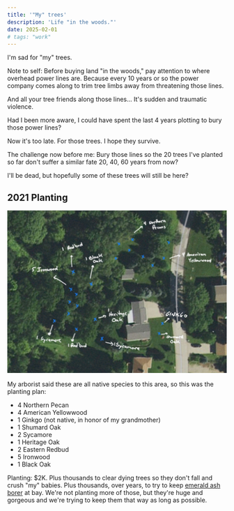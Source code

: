 ```yaml
---
title: '"My" trees'
description: 'Life "in the woods."'
date: 2025-02-01
# tags: "work"
---
```


I'm sad for "my" trees.

Note to self: Before buying land "in the woods," pay attention to where
overhead power lines are. Because every 10 years or so the power company
comes along to trim tree limbs away from threatening those lines. 

And all your tree friends along those lines... It's sudden and traumatic violence. 

Had I been more aware, I could have spent the last 4 years plotting to bury those power lines? 

Now it's too late. For those trees. I hope they survive.

The challenge now before me: Bury those lines so the 20 trees I've
planted so far don't suffer a similar fate 20, 40, 60 years from now?

I'll be dead, but hopefully some of these trees will still be here?

## 2021 Planting

<img src="2021_tree_plan.jpg" alt="Where 20 trees got planted, which kinds.">

My arborist said these are all native species to this area, so this was the planting plan:

* 4 Northern Pecan
* 4 American Yellowwood
* 1 Ginkgo (not native, in honor of my grandmother)
* 1 Shumard Oak
* 2 Sycamore
* 1 Heritage Oak
* 2 Eastern Redbud
* 5 Ironwood
* 1 Black Oak

Planting: $2K.
Plus thousands to clear dying trees so they don't fall and crush "my" babies.
Plus thousands, over years, to try to keep
[emerald ash borer](https://en.wikipedia.org/wiki/Emerald_ash_borer) at bay.
We're not planting more of those, but they're huge and gorgeous and we're trying
to keep them that way as long as possible.
